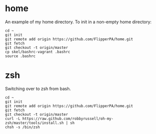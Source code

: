 # home
An example of my home directory. To init in a non-empty home directory:

```
cd ~
git init
git remote add origin https://github.com/FlipperPA/home.git
git fetch
git checkout -t origin/master
cp skel/bashrc-vagrant .bashrc
source .bashrc
```

# zsh
Switching over to zsh from bash.

```
cd ~
git init
git remote add origin https://github.com/FlipperPA/home.git
git fetch
git checkout -t origin/master
curl -L https://raw.github.com/robbyrussell/oh-my-zsh/master/tools/install.sh | sh
chsh -s /bin/zsh
```
